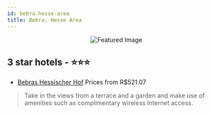 ```yaml
---
id: bebra-hesse-area
title: Bebra, Hesse Area
---
```


<center><img src="https://i.travelapi.com/hotels/1000000/810000/802800/802731/4efb5fdd_b.jpg" alt="Featured Image" /></center>


##  3 star hotels - ⭐️⭐️⭐️

-    [Bebras Hessischer Hof](https://us.hurb.com/hotels/bebra/bebras-hessischer-hof-JNP-JP451271?cmp=18055) Prices from R$521.07
   > Take in the views from a terrace and a garden and make use of amenities such as complimentary wireless Internet access.
